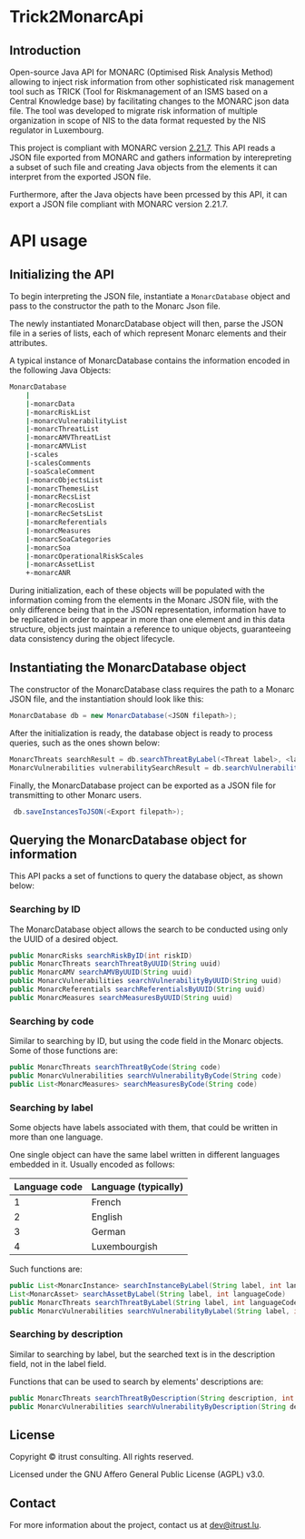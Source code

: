 # Trick2MonarcApi

## Introduction

Open-source Java API for MONARC (Optimised Risk Analysis Method) allowing to inject risk information from other sophisticated risk management tool such as TRICK (Tool for Riskmanagement of an ISMS based on a Central Knowledge base) by facilitating changes to the MONARC json data file. The tool was developed to migrate risk information of multiple organization in scope of NIS to the data format requested by the NIS regulator in Luxembourg.

This project is compliant with MONARC version [2.21.7](https://www.monarc.lu/news/2023/10/25/monarc-2127-released/). This API reads a JSON file exported from MONARC and gathers information by interepreting a subset of such file and creating Java objects from the elements it can interpret from the exported JSON file.

Furthermore, after the Java objects have been prcessed by this API, it can export a JSON file compliant with MONARC version 2.21.7.

# API usage

## Initializing the API

To begin interpreting the JSON file, instantiate a ```MonarcDatabase``` object and pass to the constructor the path to the Monarc Json file.

The newly instantiated MonarcDatabase object will then, parse the JSON file in a series of lists, each of which represent Monarc elements and their attributes.

A typical instance of MonarcDatabase contains the information encoded in the following Java Objects:

```BASH
MonarcDatabase
    |
    |-monarcData
    |-monarcRiskList
    |-monarcVulnerabilityList
    |-monarcThreatList
    |-monarcAMVThreatList
    |-monarcAMVList
    |-scales
    |-scalesComments
    |-soaScaleComment
    |-monarcObjectsList
    |-monarcThemesList
    |-monarcRecsList
    |-monarcRecosList
    |-monarcRecSetsList
    |-monarcReferentials
    |-monarcMeasures
    |-monarcSoaCategories
    |-monarcSoa
    |-monarcOperationalRiskScales
    |-monarcAssetList
    +-monarcANR
```

During initialization, each of these objects will be populated with the information coming from the elements in the Monarc JSON file, with the only difference being that in the JSON representation, information have to be replicated in order to appear in more than one element and in this data structure, objects just maintain a reference to unique objects, guaranteeing data consistency during the object lifecycle.

## Instantiating the MonarcDatabase object

The constructor of the MonarcDatabase class requires the path to a Monarc JSON file, and the instantiation should look like this:

```Java
MonarcDatabase db = new MonarcDatabase(<JSON filepath>);
```

After the initialization is ready, the database object is ready to process queries, such as the ones shown below:

```Java
MonarcThreats searchResult = db.searchThreatByLabel(<Threat label>, <language code>);
MonarcVulnerabilities vulnerabilitySearchResult = db.searchVulnerabilityByCode(<Code string>);
```

Finally, the MonarcDatabase project can be exported as a JSON file for transmitting to other Monarc users.

```Java
 db.saveInstancesToJSON(<Export filepath>);
```

## Querying the MonarcDatabase object for information

This API packs a set of functions to query the database object, as shown below:

### Searching by ID

The MonarcDatabase object allows the search to be conducted using only the UUID of a desired object. 

```Java
public MonarcRisks searchRiskByID(int riskID)
public MonarcThreats searchThreatByUUID(String uuid)
public MonarcAMV searchAMVByUUID(String uuid)
public MonarcVulnerabilities searchVulnerabilityByUUID(String uuid)
public MonarcReferentials searchReferentialsByUUID(String uuid)
public MonarcMeasures searchMeasuresByUUID(String uuid)

```

### Searching by code

Similar to searching by ID, but using the code field in the Monarc objects. Some of those functions are:

```Java
public MonarcThreats searchThreatByCode(String code)
public MonarcVulnerabilities searchVulnerabilityByCode(String code)
public List<MonarcMeasures> searchMeasuresByCode(String code)
```

### Searching by label

Some objects have labels associated with them, that could be written in more than one language.

One single object can have the same label written in different languages embedded in it. Usually encoded as follows:

| Language code | Language (typically) |
|---------------|----------------------|
|       1       |     French           |
|       2       |     English          |
|       3       |     German           |
|       4       |     Luxembourgish    |


Such functions are:

```Java
public List<MonarcInstance> searchInstanceByLabel(String label, int languageCode)
List<MonarcAsset> searchAssetByLabel(String label, int languageCode)
public MonarcThreats searchThreatByLabel(String label, int languageCode)
public MonarcVulnerabilities searchVulnerabilityByLabel(String label, int languageCode)
```

### Searching by description

Similar to searching by label, but the searched text is in the description field, not in the label field.

Functions that can be used to search by elements' descriptions are:

```Java
public MonarcThreats searchThreatByDescription(String description, int languageCode)
public MonarcVulnerabilities searchVulnerabilityByDescription(String description, int languageCode)
```

## License

Copyright © itrust consulting. All rights reserved.

Licensed under the GNU Affero General Public License (AGPL) v3.0.

## Contact

For more information about the project, contact us at dev@itrust.lu.
